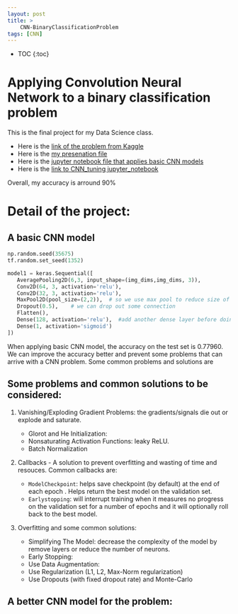 ```yaml
---
layout: post
title: >
    CNN-BinaryClassificationProblem 
tags: [CNN]
---
```


* TOC
{:toc}

# Applying Convolution Neural Network to a binary classification problem

This is the final project for my Data Science class. 
- Here is the [link of the problem from Kaggle](https://www.kaggle.com/paultimothymooney/chest-xray-pneumonia)
- Here is the [my presenation file](https://github.com/tranktle/porfolio/blob/master/pdfs/CNN_ChestImage.pdf)
- Here is the [jupyter notebook file that applies basic CNN models](https://github.com/tranktle/porfolio/blob/master/jupyternotebook/Final_ChestImage.ipynb)
- Here is the [link to CNN_tuning jupyter_notebook](https://github.com/tranktle/porfolio/blob/master/jupyternotebook/Tune_ChestImage.ipynb)

Overall, my accuracy is arround 90% 

# Detail of the project: 

## A basic CNN model 

```python
np.random.seed(35675)
tf.random.set_seed(1352)

model1 = keras.Sequential([
   AveragePooling2D(6,3, input_shape=(img_dims,img_dims, 3)), 
   Conv2D(64, 3, activation='relu'),
   Conv2D(32, 3, activation='relu'),
   MaxPool2D(pool_size=(2,2)),  # so we use max pool to reduce size of image
   Dropout(0.5),    # we can drop out some connection
   Flatten(),
   Dense(128, activation='relu'),  #add another dense layer before doing the output layer
   Dense(1, activation='sigmoid')
])
```
When applying basic CNN model, the accuracy on the test set is 0.77960. We can improve the accuracy better and prevent some problems that can arrive with a CNN problem. 
Some common problems and solutions are

## Some problems and common solutions to be considered: 

1. Vanishing/Exploding Gradient Problems: the gradients/signals die out or explode and saturate.
    - Glorot and He Initialization: 
    - Nonsaturating Activation Functions: leaky ReLU.
    - Batch Normalization

2. Callbacks - A  solution to prevent overfitting and wasting of time and resouces. Common callbacks are:
   
    - `ModelCheckpoint`: helps save checkpoint (by default) at the end of each epoch . Helps return the best model on the validation set. 
    - `Earlystopping`: will interrupt training when it measures no progress on the validation set for a number of epochs and it will optionally roll back to the best model.

3. Overfitting and some common solutions:
    - Simplifying The Model: decrease the complexity of the model by remove layers or reduce the number of neurons.
    - Early Stopping: 
    - Use Data Augmentation:
    - Use Regularization (L1, L2, Max-Norm regularization)
    - Use Dropouts (with fixed dropout rate) and Monte-Carlo 

## A better CNN model for the problem: 












